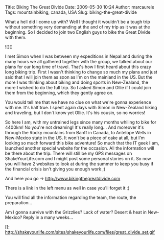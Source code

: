 Title: Biking The Great Divide
Date: 2009-05-30 10:24
Author: marcaurele
Tags: mountainbiking, canada, USA
Slug: biking-the-great-divide

What a hell did I come up with? Well I thought it wouldn't be a tough
trip without something very demanding at the and of my trip as it was at
the beginning. So I decided to join two English guys to bike the Great
Divide with them.

![][]

I met Simon when I was between my expeditions in Nepal and during the
many hours we all gathered together with the group, we talked about our
plans for our long time of travel. That's how I first heard about this
crazy long biking trip. First I wasn't thinking to change so much my
plans and just said that I will join them as soon as I'm on the mainland
in the US. But the more I was thinking about biking and doing sports in
New-Zealand, the more I wished to do the full trip. So I asked Simon and
Ollie if I could join them from the beginning, which they gently agree
on.  

You would tell me that we have no clue on what we're gonna experience
with me. It's half true. I spent again days with Simon in New-Zealand
hiking and traveling, but I don't know yet Ollie. It's his cousin, so no
worries!

So here I am, with my untrained legs since many months whiling to bike
for 4400km! No you're not dreaming! It's really long... And moreover
it's through the Rocky mountains from Banff in Canada, to Antelope Wells
in New-Mexico state in the US. It won't be a piece of cake at all, but
I'm looking so much forward this bike adventure! So much that the IT
geek I am, launched another special website for the occasion. All the
information will be there about the trip. There will still be my GPS
messages on ShakeYourLife.com and I might post some personal stories on
it. So now you will have 2 websites to look at during the summer to keep
you busy if the financial crisis isn't giving you enough work ;)

And here you go -\> <http://www.bikingthegreatdivide.com>  

There is a link in the left menu as well in case you'll forget it ;)  

You will find all the information regarding the team, the route, the
preparation...

Am I gonna survive with the Grizzlies? Lack of water? Desert & heat in
New-Mexico? Reply in a many weeks...

  []: http://shakeyourlife.com/sites/shakeyourlife.com/files/great_divide_set.gif
